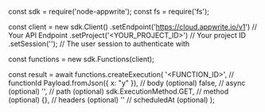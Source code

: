 const sdk = require('node-appwrite');
const fs = require('fs');

const client = new sdk.Client()
    .setEndpoint('https://cloud.appwrite.io/v1') // Your API Endpoint
    .setProject('<YOUR_PROJECT_ID>') // Your project ID
    .setSession(''); // The user session to authenticate with

const functions = new sdk.Functions(client);

const result = await functions.createExecution(
    '<FUNCTION_ID>', // functionId
    Payload.fromJson({ x: "y" }), // body (optional)
    false, // async (optional)
    '<PATH>', // path (optional)
    sdk.ExecutionMethod.GET, // method (optional)
    {}, // headers (optional)
    '' // scheduledAt (optional)
);
